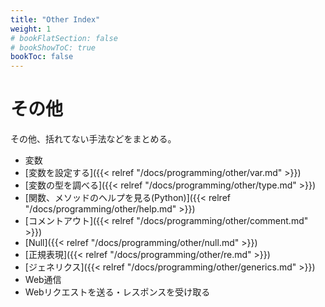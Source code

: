 ```yaml
---
title: "Other Index"
weight: 1
# bookFlatSection: false
# bookShowToC: true
bookToc: false
---
```


# その他

その他、括れてない手法などをまとめる。

- 変数
 - [変数を設定する]({{< relref "/docs/programming/other/var.md" >}})
 - [変数の型を調べる]({{< relref "/docs/programming/other/type.md" >}})
- [関数、メソッドのヘルプを見る(Python)]({{< relref "/docs/programming/other/help.md" >}})
- [コメントアウト]({{< relref "/docs/programming/other/comment.md" >}})
- [Null]({{< relref "/docs/programming/other/null.md" >}})
- [正規表現]({{< relref "/docs/programming/other/re.md" >}})
- [ジェネリクス]({{< relref "/docs/programming/other/generics.md" >}})
- Web通信
 - Webリクエストを送る・レスポンスを受け取る